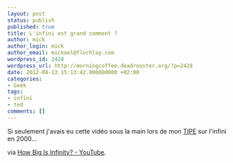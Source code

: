 ```yaml
---
layout: post
status: publish
published: true
title: L'infini est grand comment ?
author: mick
author_login: mick
author_email: mickael@flochlay.com
wordpress_id: 2428
wordpress_url: http://morningcoffee.deadrooster.org/?p=2428
date: 2012-08-13 15:13:42.000000000 +02:00
categories:
- Geek
tags:
- infini
- ted
comments: []
---
```

Si seulement j'avais eu cette vidéo sous la main lors de mon <a href="http://fr.wikipedia.org/wiki/Travail_d'initiative_personnelle_encadr%C3%A9">TIPE</a> sur l'infini en 2000...

via <a href="http://www.youtube.com/watch?v=UPA3bwVVzGI&amp;feature=youtu.be">How Big Is Infinity? - YouTube</a>.
